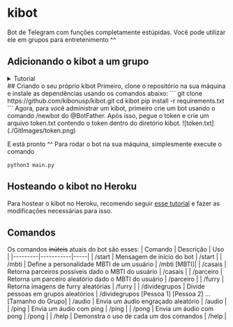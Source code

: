 # kibot
Bot de Telegram com funções completamente estúpidas. Você pode utilizar ele em grupos para entretenimento ^^

## Adicionando o kibot a um grupo
<details>
    <summary> Tutorial</summary>
Para adicionar o bot em um grupo de Telegram clique em *Adicionar Membro* e pesquise por @sorvebot:

![Adicionar Membro](./GitImages/addmembro.png)
![Adicionar kibot](./GitImages/addkibot.png)

E pronto, agora você pode usar o bot!!!! Digite / no chat para ver os comandos possíveis e uma breve descrição de cada um deles. Para uma descrição mais detalhada do uso dos comandos, utilize /help.
</details>
## Criando o seu próprio kibot
Primeiro, clone o repositório na sua máquina e instale as dependências usando os comandos abaixo:
```
git clone https://github.com/kibonusp/kibot.git
cd kibot
pip install -r requirements.txt
```
Agora, para você administrar um kibot, primeiro crie um bot usando o comando /newbot do @BotFather. Após isso, pegue o token e crie um arquivo token.txt contendo o token dentro do diretório kibot.
![token.txt](./GitImages/token.png)

E está pronto ^^
Para rodar o bot na sua máquina, simplesmente execute o comando
```
python3 main.py
```

## Hosteando o kibot no Heroku
Para hostear o kibot no Heroku, recomendo seguir [esse tutorial](https://towardsdatascience.com/how-to-deploy-a-telegram-bot-using-heroku-for-free-9436f89575d2) e fazer as modificações necessárias para isso.

## Comandos
Os comandos ~~inúteis~~ atuais do bot são esses:
| Comando | Descrição | Uso |
|---------|-----------|-----|
| /start  | Mensagem de início do bot | /start |
| /mbti   | Define a personalidade MBTI de um usuário | /mbti [MBTI]|
| /casais | Retorna parceiros possíveis dado o MBTI do usuário | /casais |
| /parceiro | Retorna um parceiro aleatório dado o MBTI do usuário | /parceiro |
| /furry | Retorna imagens de furry aleatórias | /furry |
| /dividegrupos | Divide pessoas em grupos aleatórios | /dividegrupos [Pessoa 1] [Pessoa 2] ... [Tamanho do Grupo]
| /audio | Envia um áudio engraçado aleatório | /audio |
| /ping | Envia um áudio com ping | /ping |
| /pong | Envia um áudio com pong | /pong |
| /help | Demonstra o uso de cada um dos comandos | /help |

